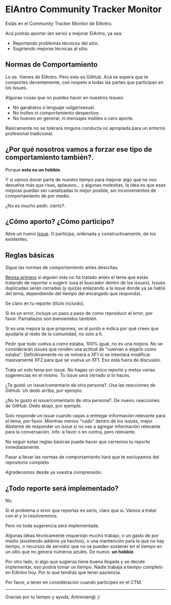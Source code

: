 # ElAntro Community Tracker Monitor

Estás en el Community Tracker Monitor de ElAntro.

Acá podrás aportar (en serio) a mejorar ElAntro, ya sea:

* Reportando problemas técnicos del sitio.
* Sugiriendo mejoras técnicas al sitio.

## Normas de Comportamiento
Lo se. Vienes de ElAntro.  Pero esto es GitHub. Acá se espera que te comportes decentemente, con respeto a todas las partes que participan en los Issues.

Algunas cosas que no puedes hacer en nuestros Issues:

* No garabatos o lenguaje vulgar/sexual.
* No trolleo ni comportamiento despectivo.
* No hueveo en general, ni mensajes inútiles o cero aporte.

Básicamente no se tolerará ninguna conducta no apropiada para un entorno profesional tradicional.

## ¿Por qué nosotros vamos a forzar ese tipo de comportamiento también?.

Porque **esto es un hobbie**.

Y si vamos _donar_ parte de nuestro tiempo para mejorar algo que no nos devuelve más que risas, aplausos... y algunas molestias, la idea es que esas mejoras puedan ser canalizadas lo mejor posible, sin inconvenientes de comportamiento de por medio.

¿No es mucho pedir, cierto?.

## ¿Cómo aporto? ¿Cómo participo?
Abre un nuevo [Issue](https://github.com/antronio/elantro-ctm/issues). O participa, ordenada y constructivamente, de los existentes.

## Reglas básicas
Sigue las normas de comportamiento antes descritas.

[Revisa primero](https://github.com/antronio/elantro-ctm/issues?q=is%3Aissue) si alguien más no ha tratado antes el tema que estás tratando de reportar o sugerir (usa el buscador dentro de los issues). Issues duplicadas serán cerradas (y quizás enlazando a la issue donde ya se habló del tema, dependiendo del tiempo del encargado que responda).

Se claro en tu reporte (título incluido).

Si es un error, incluye un paso a paso de como reproducir el error, por favor. Pantallazos son bienvenidos también.

Si es una mejora la que propones, ve al punto e indica por qué crees que ayudaría al resto de la comunidad, no solo a ti.

Pedir que todo vuelva a como estaba, 100% igual, no es una mejora. No se considerarán issues que ronden una actitud de "vuelvan a dejarlo como estaba". Definitivamente no se volverá a XF1 ni se intentará modificar masivamente XF2 para que se vuelva un XF1. Eso está fuera de discusión.

Trata un solo tema por issue. No hagas un único reporte y metas varias sugerencias en el mismo. Tu issue será cerrado si lo haces.

¿Te gustó un issue/comentario de otra persona?. Usa las reacciones de GitHub. Un dedo arriba, por ejemplo.

¿No te gustó el issue/comentario de otra persona?. De nuevo: reacciones de GitHub. Dedo abajo, por ejemplo.

Solo responde un issue cuando vayas a entregar información relevante para el tema, por favor. Mientras menos "ruido" dentro de los issues, mejor. Abstente de responder un issue si no vas a agregar información relevante para la conversación, info. a favor o en contra, pero relevante.

No seguir estas reglas básicas puede hacer que cerremos tu reporte inmediatamente.

Pasar a llevar las normas de comportamiento hará que te excluyamos del repositorio completo.

Agradecemos desde ya vuestra comprensión.

## ¿Todo reporte será implementado?
No.

Si el problema o error que reportas es serio, claro que si. Vamos a tratar con el y lo resolveremos.

Pero no toda sugerencia será implementada.

Algunas ideas técnicamente requerirán mucho trabajo, o un gasto de por medio (existiendo addons ya hechos), o una mantención para la que no hay tiempo, o recursos de servidor que no se pueden sostener en el tiempo en un sitio que no genera números azules. De nuevo: **un hobbie**.

Por otro lado, si algo que sugieras tiene buena llegada y se decide implementar, eso podría tomar un tiempo. Nadie trabaja a tiempo completo en ElAntro hoy. Por lo que tendrás que tener paciencia.

Por favor, a tener en consideración cuando participes en el CTM.

---

Gracias por tu tiempo y ayuda, Antronian@ ;)
